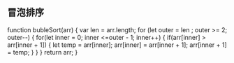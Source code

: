 ## 冒泡排序

  function bubleSort(arr) {
      var len = arr.length;
      for (let outer = len ; outer >= 2; outer--) {
          for(let inner = 0; inner <=outer - 1; inner++) {
              if(arr[inner] > arr[inner + 1]) {
                  let temp = arr[inner];
                  arr[inner] = arr[inner + 1];
                  arr[inner + 1] = temp;
              }
          }
      }
      return arr;
  }

